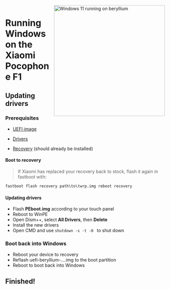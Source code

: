 <img align="right" src="https://github.com/n00b69/woaberyllium/blob/main/beryllium.png" width="350" alt="Windows 11 running on beryllium">

# Running Windows on the Xiaomi Pocophone F1

## Updating drivers

### Prerequisites
- [UEFI image](https://github.com/n00b69/woaberyllium/releases/tag/UEFI)
  
- [Drivers](https://github.com/n00b69/woaberyllium/releases/tag/Drivers)
    
- [Recovery](https://github.com/n00b69/woaberyllium/releases/download/Recoveries/twrp.img) (should already be installed)

#### Boot to recovery
> If Xiaomi has replaced your recovery back to stock, flash it again in fastboot with:
```cmd
fastboot flash recovery path\to\twrp.img reboot recovery
```

#### Updating drivers
- Flash **PEboot.img** according to your touch panel
- Reboot to WinPE
- Open Dism++, select **All Drivers**, then **Delete**
- Install the new drivers
- Open CMD and use ```shutdown -s -t -0 ``` to shut down

### Boot back into Windows
- Reboot your device to recovery
- Reflash uefi-beryllium-....img to the boot partition
- Reboot to boot back into Windows

## Finished!































